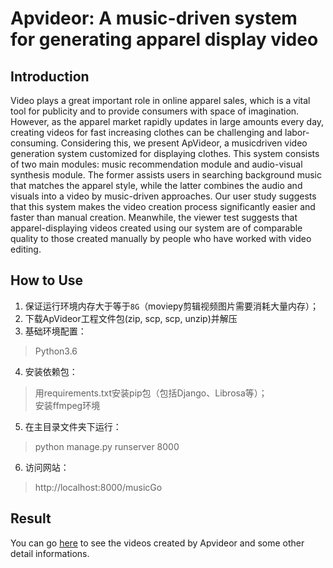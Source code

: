 Apvideor: A music-driven system for generating apparel display video
====

Introduction
----
Video plays a great important role in online apparel sales, which is a vital tool for publicity and to provide consumers with space of imagination. However, as the apparel market rapidly updates in large amounts every day, creating videos for fast increasing clothes can be challenging and labor-consuming. Considering this, we present ApVideor, a musicdriven video generation system customized for displaying clothes. This system consists of two main modules: music recommendation module and audio-visual synthesis module. The former assists users in searching background music that matches the apparel style, while the latter combines the audio and visuals into a video by music-driven approaches. Our user study suggests that this system makes the video creation process significantly easier and faster than manual creation. Meanwhile, the viewer test suggests that apparel-displaying videos created using our system are of comparable quality to those created manually by people who have worked with video editing.

How to Use
----
1. 保证运行环境内存大于等于`8G`（moviepy剪辑视频图片需要消耗大量内存）；
2. 下载ApVideor工程文件包(zip, scp, scp, unzip)并解压
3. 基础环境配置：
>Python3.6
4. 安装依赖包：<br>
>用requirements.txt安装pip包（包括Django、Librosa等）；<br>
>安装ffmpeg环境<br>
5. 在主目录文件夹下运行：
>python manage.py runserver 8000
6. 访问网站：
>http://localhost:8000/musicGo

Result
----
You can go [here](https://deryy.github.io/Apvideor_demo/page.html) to see the videos created by Apvideor and some other detail informations.

